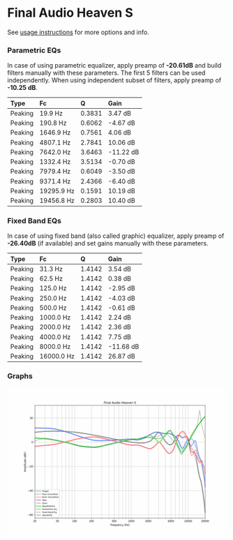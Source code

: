 # Final Audio Heaven S
See [usage instructions](https://github.com/jaakkopasanen/AutoEq#usage) for more options and info.

### Parametric EQs
In case of using parametric equalizer, apply preamp of **-20.61dB** and build filters manually
with these parameters. The first 5 filters can be used independently.
When using independent subset of filters, apply preamp of **-10.25 dB**.

| Type    | Fc         |      Q | Gain      |
|:--------|:-----------|:-------|:----------|
| Peaking | 19.9 Hz    | 0.3831 | 3.47 dB   |
| Peaking | 190.8 Hz   | 0.6062 | -4.67 dB  |
| Peaking | 1646.9 Hz  | 0.7561 | 4.06 dB   |
| Peaking | 4807.1 Hz  | 2.7841 | 10.06 dB  |
| Peaking | 7642.0 Hz  | 3.6463 | -11.22 dB |
| Peaking | 1332.4 Hz  | 3.5134 | -0.70 dB  |
| Peaking | 7979.4 Hz  | 0.6049 | -3.50 dB  |
| Peaking | 9371.4 Hz  | 2.4366 | -6.40 dB  |
| Peaking | 19295.9 Hz | 0.1591 | 10.19 dB  |
| Peaking | 19456.8 Hz | 0.2803 | 10.40 dB  |

### Fixed Band EQs
In case of using fixed band (also called graphic) equalizer, apply preamp of **-26.40dB**
(if available) and set gains manually with these parameters.

| Type    | Fc         |      Q | Gain      |
|:--------|:-----------|:-------|:----------|
| Peaking | 31.3 Hz    | 1.4142 | 3.54 dB   |
| Peaking | 62.5 Hz    | 1.4142 | 0.38 dB   |
| Peaking | 125.0 Hz   | 1.4142 | -2.95 dB  |
| Peaking | 250.0 Hz   | 1.4142 | -4.03 dB  |
| Peaking | 500.0 Hz   | 1.4142 | -0.61 dB  |
| Peaking | 1000.0 Hz  | 1.4142 | 2.24 dB   |
| Peaking | 2000.0 Hz  | 1.4142 | 2.36 dB   |
| Peaking | 4000.0 Hz  | 1.4142 | 7.75 dB   |
| Peaking | 8000.0 Hz  | 1.4142 | -11.68 dB |
| Peaking | 16000.0 Hz | 1.4142 | 26.87 dB  |

### Graphs
![](./Final%20Audio%20Heaven%20S.png)